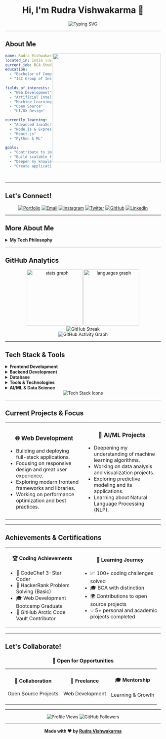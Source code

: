<div align="center">
  
# Hi, I'm Rudra Vishwakarma 👋
  
<img src="https://readme-typing-svg.demolab.com?font=Fira+Code&size=25&duration=3000&pause=1000&color=0077B5&center=true&vCenter=true&width=500&height=80&lines=Web+Developer+%26+AI+Enthusiast+%E2%9A%A1;Passionate+about+building+digital+solutions;Always+learning+and+growing." alt="Typing SVG" />

</div>

---

## About Me

<img align='right' src="https://media.giphy.com/media/LmNwrBhejkK9EFP504/giphy.gif" width="350">

```yaml
name: Rudra Vishwakarma
located_in: India 🇮🇳
current_job: BCA Student
education:
  - "Bachelor of Computer Applications"
  - "IEC Group of Institute"
  
fields_of_interests:
  - "Web Development"
  - "Artificial Intelligence"
  - "Machine Learning"
  - "Open Source"
  - "UI/UX Design"

currently_learning:
  - "Advanced JavaScript"
  - "Node.js & Express"
  - "React.js"
  - "Python & ML"
  
goals:
  - "Contribute to impactful Open Source projects"
  - "Build scalable full-stack applications"
  - "Deepen my knowledge in AI/ML"
  - "Create applications with a great user experience"
```

<br/>

---

## Let's Connect!

<div align="center">
  
[![Portfolio](https://img.shields.io/badge/Portfolio-0077B5?style=for-the-badge&logo=firefox&logoColor=white)](https://rudraa01.github.io/Rudra-s-Portfolio/)
[![Email](https://img.shields.io/badge/📧_Email-D14836?style=for-the-badge&logo=gmail&logoColor=white)](mailto:rudra21172145@gmail.com)
[![Instagram](https://img.shields.io/badge/📸_Instagram-E4405F?style=for-the-badge&logo=instagram&logoColor=white)](https://www.instagram.com/_rudra.aaaaa/)
[![Twitter](https://img.shields.io/badge/🐦_Twitter-1DA1F2?style=for-the-badge&logo=twitter&logoColor=white)](https://x.com/Rudracavin?t=1XoePwe1yJAjJa1Mc6fwEw&s=09)
[![GitHub](https://img.shields.io/badge/🐙_GitHub-171515?style=for-the-badge&logo=github&logoColor=white)](https://github.com/Rudraa01)
[![LinkedIn](https://img.shields.io/badge/LinkedIn-0077B5?style=for-the-badge&logo=linkedin&logoColor=white)](https://linkedin.com/in/your-linkedin)

</div>

---

## More About Me

<details>
<summary><b>My Tech Philosophy</b></summary>
<br/>

I believe in writing clean, efficient, and maintainable code. My approach to development is centered around continuous learning and applying best practices to create software that is not only functional but also scalable and user-friendly. I'm passionate about leveraging technology to solve real-world problems.

</details>

---

## GitHub Analytics

<div align="center">
  <img src="https://github-readme-stats.vercel.app/api?username=Rudraa01&hide_title=false&hide_rank=false&show_icons=true&include_all_commits=true&count_private=true&disable_animations=false&theme=professional-dark&locale=en&hide_border=true&order=1" height="180" alt="stats graph" />
  <img src="https://github-readme-stats.vercel.app/api/top-langs?username=Rudraa01&locale=en&hide_title=false&layout=compact&card_width=320&langs_count=8&theme=professional-dark&hide_border=true&order=2" height="180" alt="languages graph" />
</div>

<div align="center">
  <img src="https://streak-stats.demolab.com?user=Rudraa01&theme=professional-dark&hide_border=true&border_radius=10&date_format=j%20M%5B%20Y%5D" alt="GitHub Streak" />
</div>

<div align="center">
  <img src="https://github-readme-activity-graph.vercel.app/graph?username=Rudraa01&theme=professional-dark&hide_border=true&area=true&custom_title=My%20Code%20Journey" alt="GitHub Activity Graph" />
</div>

---

## Tech Stack & Tools

<details>
<summary><b>Frontend Development</b></summary>
<br/>

![HTML5](https://img.shields.io/badge/html5-%23E34F26.svg?style=for-the-badge&logo=html5&logoColor=white)
![CSS3](https://img.shields.io/badge/css3-%231572B6.svg?style=for-the-badge&logo=css3&logoColor=white)
![JavaScript](https://img.shields.io/badge/javascript-%23323330.svg?style=for-the-badge&logo=javascript&logoColor=%23F7DF1E)
![React](https://img.shields.io/badge/react-%2320232a.svg?style=for-the-badge&logo=react&logoColor=%2361DAFB)
![TailwindCSS](https://img.shields.io/badge/tailwindcss-%2338B2AC.svg?style=for-the-badge&logo=tailwind-css&logoColor=white)
![Bootstrap](https://img.shields.io/badge/bootstrap-%238511FA.svg?style=for-the-badge&logo=bootstrap&logoColor=white)
![SASS](https://img.shields.io/badge/SASS-hotpink.svg?style=for-the-badge&logo=SASS&logoColor=white)

</details>

<details>
<summary><b>Backend Development</b></summary>
<br/>

![NodeJS](https://img.shields.io/badge/node.js-6DA55F?style=for-the-badge&logo=node.js&logoColor=white)
![Express.js](https://img.shields.io/badge/express.js-%23404d59.svg?style=for-the-badge&logo=express&logoColor=%2361DAFB)
![Python](https://img.shields.io/badge/python-3670A0?style=for-the-badge&logo=python&logoColor=ffdd54)
![PHP](https://img.shields.io/badge/php-%73777BB4.svg?style=for-the-badge&logo=php&logoColor=white)

</details>

<details>
<summary><b>Database</b></summary>
<br/>

![MongoDB](https://img.shields.io/badge/MongoDB-%234ea94b.svg?style=for-the-badge&logo=mongodb&logoColor=white)
![MySQL](https://img.shields.io/badge/mysql-%2300f.svg?style=for-the-badge&logo=mysql&logoColor=white)
![Firebase](https://img.shields.io/badge/firebase-%23039BE5.svg?style=for-the-badge&logo=firebase)

</details>

<details>
<summary><b>Tools & Technologies</b></summary>
<br/>

![Git](https://img.shields.io/badge/git-%23F05033.svg?style=for-the-badge&logo=git&logoColor=white)
![GitHub](https://img.shields.io/badge/github-%23121011.svg?style=for-the-badge&logo=github&logoColor=white)
![VS Code](https://img.shields.io/badge/Visual%20Studio%20Code-0078d4.svg?style=for-the-badge&logo=visual-studio-code&logoColor=white)
![Figma](https://img.shields.io/badge/figma-%23F24E1E.svg?style=for-the-badge&logo=figma&logoColor=white)
![Postman](https://img.shields.io/badge/Postman-FF6C37?style=for-the-badge&logo=postman&logoColor=white)
![Netlify](https://img.shields.io/badge/netlify-%23000000.svg?style=for-the-badge&logo=netlify&logoColor=#00C7B7)
![Vercel](https://img.shields.io/badge/vercel-%23000000.svg?style=for-the-badge&logo=vercel&logoColor=white)

</details>

<details>
<summary><b>AI/ML & Data Science</b></summary>
<br/>

![TensorFlow](https://img.shields.io/badge/TensorFlow-%23FF6F00.svg?style=for-the-badge&logo=TensorFlow&logoColor=white)
![scikit-learn](https://img.shields.io/badge/scikit--learn-%23F7931E.svg?style=for-the-badge&logo=scikit-learn&logoColor=white)
![NumPy](https://img.shields.io/badge/numpy-%23013243.svg?style=for-the-badge&logo=numpy&logoColor=white)
![Pandas](https://img.shields.io/badge/pandas-%23150458.svg?style=for-the-badge&logo=pandas&logoColor=white)

</details>

<div align="center">
  <img src="https://skillicons.dev/icons?i=html,css,js,react,nodejs,mongodb,python,git,vscode,figma&perline=5" alt="Tech Stack Icons" />
</div>

---

## Current Projects & Focus

<table align="center">
  <tr>
    <td align="center" width="50%">
      <h3>🌐 Web Development</h3>
      <ul align="left">
        <li>Building and deploying full-stack applications.</li>
        <li>Focusing on responsive design and great user experience.</li>
        <li>Exploring modern frontend frameworks and libraries.</li>
        <li>Working on performance optimization and best practices.</li>
      </ul>
    </td>
    <td align="center" width="50%">
      <h3>🤖 AI/ML Projects</h3>
      <ul align="left">
        <li>Deepening my understanding of machine learning algorithms.</li>
        <li>Working on data analysis and visualization projects.</li>
        <li>Exploring predictive modeling and its applications.</li>
        <li>Learning about Natural Language Processing (NLP).</li>
      </ul>
    </td>
  </tr>
</table>

---

## Achievements & Certifications

<table align="center">
  <tr>
    <td align="center">
      <h4>🏆 Coding Achievements</h4>
      <ul align="left">
        <li>🥇 CodeChef 3-Star Coder</li>
        <li>🔷 HackerRank Problem Solving (Basic)</li>
        <li>🎓 Web Development Bootcamp Graduate</li>
        <li>🌟 GitHub Arctic Code Vault Contributor</li>
      </ul>
    </td>
    <td align="center">
      <h4>📖 Learning Journey</h4>
      <ul align="left">
        <li>📈 100+ coding challenges solved</li>
        <li>🎓 BCA with distinction</li>
        <li>🌍 Contributions to open source projects</li>
        <li>💡 5+ personal and academic projects completed</li>
      </ul>
    </td>
  </tr>
</table>

---

## Let's Collaborate!

<div align="center">
  
### 🌟 Open for Opportunities

<table>
  <tr>
    <td align="center">
      <h4>🤝 Collaboration</h4>
      <p>Open Source Projects</p>
    </td>
    <td align="center">
      <h4>💼 Freelance</h4>
      <p>Web Development</p>
    </td>
    <td align="center">
      <h4>🎓 Mentorship</h4>
      <p>Learning & Growth</p>
    </td>
  </tr>
</table>

</div>

---

<div align="center">
  <img src="https://komarev.com/ghpvc/?username=Rudraa01&label=Profile%20Views&color=0077B5&style=flat" alt="Profile Views" />
  <img src="https://img.shields.io/github/followers/Rudraa01?label=Followers&style=social" alt="GitHub Followers" />
</div>

---

<div align="center">
  <strong>Made with ❤️ by <a href="https://github.com/Rudraa01">Rudra Vishwakarma</a></strong>
</div>
